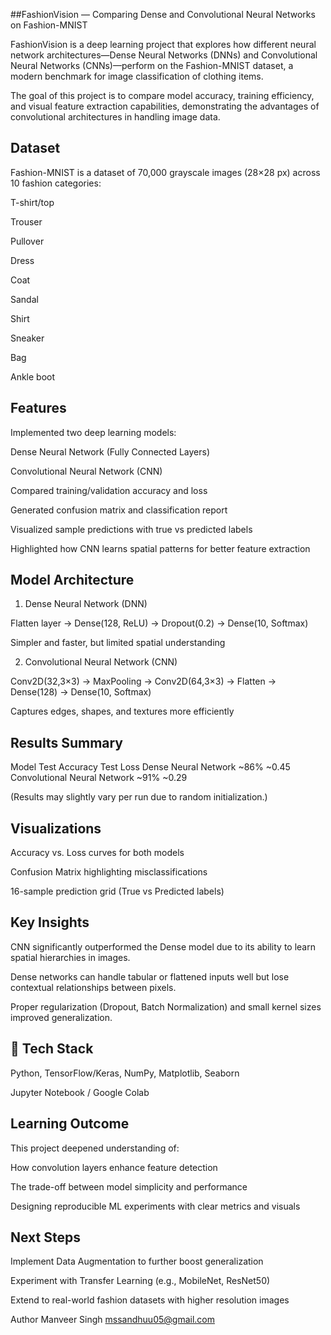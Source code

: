 ##FashionVision — Comparing Dense and Convolutional Neural Networks on Fashion-MNIST

FashionVision is a deep learning project that explores how different neural network architectures—Dense Neural Networks (DNNs) and Convolutional Neural Networks (CNNs)—perform on the Fashion-MNIST dataset, a modern benchmark for image classification of clothing items.

The goal of this project is to compare model accuracy, training efficiency, and visual feature extraction capabilities, demonstrating the advantages of convolutional architectures in handling image data.

## Dataset

Fashion-MNIST is a dataset of 70,000 grayscale images (28×28 px) across 10 fashion categories:

T-shirt/top

Trouser

Pullover

Dress

Coat

Sandal

Shirt

Sneaker

Bag

Ankle boot

## Features

Implemented two deep learning models:

Dense Neural Network (Fully Connected Layers)

Convolutional Neural Network (CNN)

Compared training/validation accuracy and loss

Generated confusion matrix and classification report

Visualized sample predictions with true vs predicted labels

Highlighted how CNN learns spatial patterns for better feature extraction

## Model Architecture
1. Dense Neural Network (DNN)

Flatten layer → Dense(128, ReLU) → Dropout(0.2) → Dense(10, Softmax)

Simpler and faster, but limited spatial understanding

2. Convolutional Neural Network (CNN)

Conv2D(32,3×3) → MaxPooling → Conv2D(64,3×3) → Flatten → Dense(128) → Dense(10, Softmax)

Captures edges, shapes, and textures more efficiently

## Results Summary
Model	Test Accuracy	Test Loss
Dense Neural Network	~86%	~0.45
Convolutional Neural Network	~91%	~0.29

(Results may slightly vary per run due to random initialization.)

## Visualizations

Accuracy vs. Loss curves for both models

Confusion Matrix highlighting misclassifications

16-sample prediction grid (True vs Predicted labels)

## Key Insights

CNN significantly outperformed the Dense model due to its ability to learn spatial hierarchies in images.

Dense networks can handle tabular or flattened inputs well but lose contextual relationships between pixels.

Proper regularization (Dropout, Batch Normalization) and small kernel sizes improved generalization.

## 🔧 Tech Stack

Python, TensorFlow/Keras, NumPy, Matplotlib, Seaborn

Jupyter Notebook / Google Colab

## Learning Outcome

This project deepened understanding of:

How convolution layers enhance feature detection

The trade-off between model simplicity and performance

Designing reproducible ML experiments with clear metrics and visuals

## Next Steps

Implement Data Augmentation to further boost generalization

Experiment with Transfer Learning (e.g., MobileNet, ResNet50)

Extend to real-world fashion datasets with higher resolution images

Author
Manveer Singh
mssandhuu05@gmail.com

